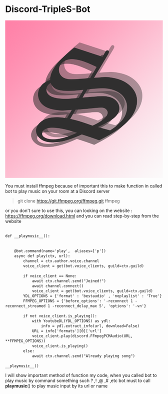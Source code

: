 # Discord-TripleS-Bot

![MAPPING](Image/TripleS.png)

You must install ffmpeg because of important this to make function in called bot to play music on your room at a Discord server 

> git clone https://git.ffmpeg.org/ffmpeg.git ffmpeg


or you don't sure to use this, you can looking on the website : https://ffmpeg.org/download.html and you can read step-by-step from the website 


```

def __playmusic__():


    @bot.command(name='play',  aliases=['p'])
    async def play(ctx, url):
        channel = ctx.author.voice.channel
        voice_client = get(bot.voice_clients, guild=ctx.guild)

        if voice_client == None:
            await ctx.channel.send("Joined!")
            await channel.connect()
            voice_client = get(bot.voice_clients, guild=ctx.guild)
        YDL_OPTIONS = {'format' : 'bestaudio' , 'noplaylist' : 'True'}
        FFMPEG_OPTIONS = {'before_options': '-reconnect 1 -reconnect_streamed 1 -reconnect_delay_max 5', 'options': '-vn'}

        if not voice_client.is_playing():
            with YoutubeDL(YDL_OPTIONS) as ydl:
                info = ydl.extract_info(url, download=False)
            URL = info['formats'][0]['url']
            voice_client.play(discord.FFmpegPCMAudio(URL, **FFMPEG_OPTIONS))
            voice_client.is_playing()
        else:
            await ctx.channel.send("Already playing song")

__playmusic__()

```
I will show important method of function my code, when you called bot to play music by command something such ? ,! ,@ ,# ,etc bot must to call __playmusic__() to play music input by its url or name  
